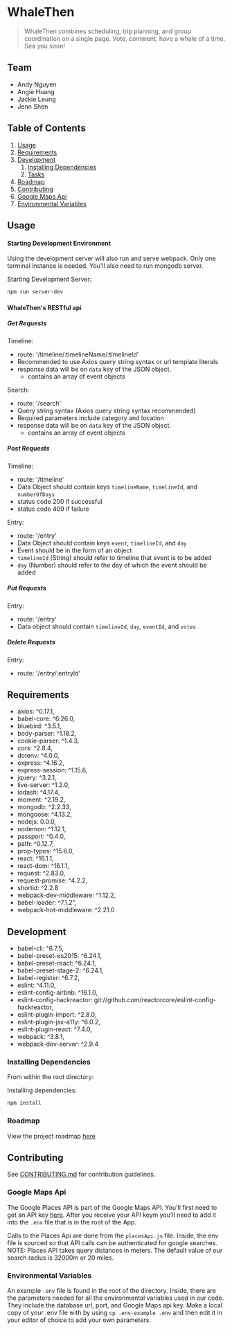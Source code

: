 # WhaleThen

> WhaleThen combines scheduling, trip planning, and group coordination on a single page. Vote, comment, have a whale of a time. Sea you soon!

## Team

  - Andy Nguyen
  - Angie Huang
  - Jackie Leung
  - Jenn Shen

## Table of Contents

1. [Usage](#Usage)
1. [Requirements](#requirements)
1. [Development](#development)
    1. [Installing Dependencies](#installing-dependencies)
    1. [Tasks](https://trello.com/b/MelpBRkI)
1. [Roadmap](#roadmap)
1. [Contributing](#contributing)
1. [Google Maps Api](#google-maps-api)
1. [Environmental Variables](evironmental-variables)

## Usage

#### Starting Development Environment

Using the development server will also run and serve webpack. Only one terminal instance is needed. You'll also need to run mongodb server. 

Starting Development Server:
``` sh
npm run server-dev
```
#### WhaleThen's RESTful api

##### Get Requests

Timeline:
  - route: '/timeline/:timelineName/:timelineId'
  - Recommended to use Axios query string syntax or url template literals
  - response data will be on `data` key of the JSON object.
    - contains an array of event objects  

Search:
  - route: '/search'
  - Query string syntax (Axios query string syntax recommended)
  - Required parameters include category and location
  - response data will be on `data` key of the JSON object.
    - contains an array of event objects

##### Post Requests

Timeline:
  - route: '/timeline'
  - Data Object should contain keys `timelineName`, `timelineId`, and `numberOfDays`
  - status code 200 if successful
  - status code 409 if failure

Entry:
  - route: '/entry'
  - Data Object should contain keys `event`, `timelineId`, and `day`
  - Event should be in the form of an object
  - `timelineId` (String) should refer to timeline that event is to be added
  - `day` (Number) should refer to the day of which the event should be added

##### Put Requests

Entry:
  - route: '/entry'
  - Data object should contain `timelineId`, `day`, `eventId`, and `votes`

##### Delete Requests

Entry:
  - route: '/entry/:entryId'

## Requirements

  - axios: ^0.17.1,
  - babel-core: ^6.26.0,
  - bluebird: ^3.5.1,
  - body-parser: ^1.18.2,
  - cookie-parser: ^1.4.3,
  - cors: ^2.8.4,
  - dotenv: ^4.0.0,
  - express: ^4.16.2,
  - express-session: ^1.15.6,
  - jquery: ^3.2.1,
  - live-server: ^1.2.0,
  - lodash: ^4.17.4,
  - moment: ^2.19.2,
  - mongodb: ^2.2.33,
  - mongoose: ^4.13.2,
  - nodejs: 0.0.0,
  - nodemon: ^1.12.1,
  - passport: ^0.4.0,
  - path: ^0.12.7,
  - prop-types: ^15.6.0,
  - react: ^16.1.1,
  - react-dom: ^16.1.1,
  - request: ^2.83.0,
  - request-promise: ^4.2.2,
  - shortid: ^2.2.8
  - webpack-dev-middleware: ^1.12.2,
  - babel-loader: ^7.1.2",
  - webpack-hot-middleware: ^2.21.0


## Development

  - babel-cli: ^6.7.5,
  - babel-preset-es2015: ^6.24.1,
  - babel-preset-react: ^6.24.1,
  - babel-preset-stage-2: ^6.24.1,
  - babel-register: ^6.7.2,
  - eslint: ^4.11.0,
  - eslint-config-airbnb: ^16.1.0,
  - eslint-config-hackreactor: git://github.com/reactorcore/eslint-config-hackreactor,
  - eslint-plugin-import: ^2.8.0,
  - eslint-plugin-jsx-a11y: ^6.0.2,
  - eslint-plugin-react: ^7.4.0,
  - webpack: ^3.8.1,
  - webpack-dev-server: ^2.9.4

### Installing Dependencies

From within the root directory:

Installing dependencies:
```sh
npm install
```

### Roadmap

View the project roadmap [here](https://docs.google.com/document/d/1dB4A4rv8NQtyqARG1vik3n5isMQd3VrvWwGmWwvxZrs/edit?usp=sharing)


## Contributing

See [CONTRIBUTING.md](CONTRIBUTING.md) for contribution guidelines.

### Google Maps Api

The Google Places API is part of the Google Maps API. You'll first need to get an API key [here](https://developers.google.com/places/web-service/get-api-key). After you receive your API keym you'll need to add it into the `.env` file that is in the root of the App. 

Calls to the Places Api are done from the `placesApi.js` file. Inside, the env file is sourced so that API calls can be authenticated for google searches. 
NOTE: Places API takes query distances in meters. The default value of our search radius is 32000m or 20 miles. 

### Environmental Variables
An example `.env` file is found in the root of the directory. Inside, there are the parameters needed for all the environmental variables used in our code. They include the database url, port, and Google Maps api key. Make a local copy of your .env file with by using `cp .env-example .env` and then edit it in your editor of choice to add your own parameters. 
